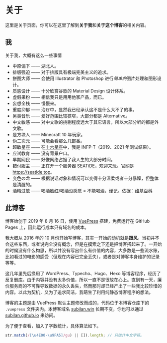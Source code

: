 # 关于

这里是关于页面，你可以在这里了解到**关于我**和**关于这个博客**的相关内容。

## 我

关于我，大概有这么一些事情

- 中原偏下 —— 湖北人。
- 排版强迫 —— 对于排版具有极端完美主义的追求。
- 拼图大师 —— 会使用 Illustrator 和 Photoshop 进行*简单的*图片处理和图形设计。
- 质感设计 —— 十分欣赏谷歌的 Material Design 设计体系。
- 虚假果粉 —— 相信我只是用用他家产品，而已。
- 妄想全栈 —— 慢慢来。
- 重度抑郁 —— 治疗中，显然我已经承认这不是什么大不了的事。
- 另类音乐 —— 爱好范围比较狭窄，大部分都是 Alternative。
- 中文敏感 —— 对中文歌的挑剔程度远大于其它语言，所以大部分听的都是外文歌。
- 是方块人 —— Minecraft 10 年玩家。
- 伪二次元 —— 可能会看那么几部番。
- 超敏星座 —— 在[十六星座](https://www.16personalities.com/ch/%E4%BA%BA%E6%A0%BC%E6%B5%8B%E8%AF%95)中，我是 INFP-T（2019、2021 年测试结果）。
- 应试教育 —— 没有背景户口。
- 早期网民 —— 好像网络占据了我人生的大部分时间。
- 错付服主 —— 正在开一个服务器 SEATiDE，欢迎来玩。官网是 <https://seatide.top>。
- 变色の龙 —— 根据说话对象和情况可以变得十分温柔或者十分暴躁，但整体是清醒的。
- 酒精过敏 —— 喝酒脸红/喝酒没感觉 = 不能喝酒，谨记。依据：[维基百科](https://zh.wikipedia.org/wiki/%E9%85%92%E7%B2%BE%E5%8F%8D%E5%BA%94)

## 此博客

博客始创于 2019 年 8 月 16 日，使用 [VuePress](https://vuepress.vuejs.org) 搭建，免费运行在 GitHub Pages 上，因此运行成本只有域名的成本。

我大概从 2016 年的 10 月份开始写博客，其实一开始的动机就是**跟风**。当初并不会这些东西，或者说完全没有概念，但是在摸索之下还是把博客搭起来了。一开始的时候没有什么构思，所以并没有写出什么有价值的内容，大多数是一些流水账，比如看过的电影的感受（但现在内容已完全丢失），或者是对博客本身维护的记录等等。

这几年里先后换用了 WordPress、Typecho、Hugo、Hexo 等博客程序，经历了反复删库。由于内容并没有太多价值，所以一直不是很放在心上。直到有一天，廉价服务商的不可靠导致数据的永久丢失，然而那时却已经产出了一些我比较珍惜的内容。以此为契机，又为了追求简洁，我萌生了利用纯静态博客程序的想法。

博客的主题是由 VuePress 默认主题修改而成的，代码位于本博客仓库下的 `.vuepress` 文件夹内。本博客域名 [subilan.win](https://subilan.win) 长期不变，你也可以通过 [subilan.github.io](https://subilan.github.io) 来访问。

为了便于查看，加入了字数统计，具体算法如下。

```javascript
str.match(/[\u4E00-\u9FA5]/gu) || []).length; // 只统计中文字符。
```
